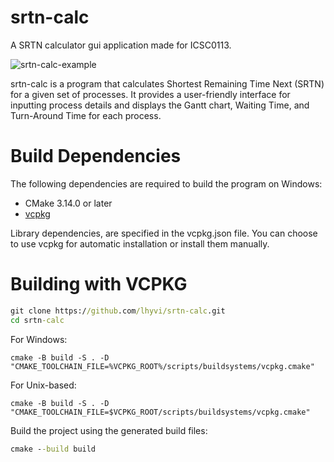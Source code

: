 # srtn-calc

A SRTN calculator gui application made for ICSC0113.

![srtn-calc-example](https://github.com/lhyvi/srtn-calc/assets/36299204/94617e39-c7bd-4213-a919-958c744686ce)

srtn-calc is a program that calculates Shortest Remaining Time Next (SRTN) for a given set of processes. It provides a user-friendly interface for inputting process details and displays the Gantt chart, Waiting Time, and Turn-Around Time for each process.

# Build Dependencies

The following dependencies are required to build the program on Windows:
- CMake 3.14.0 or later
- [vcpkg](https://github.com/microsoft/vcpkg)

Library dependencies, are specified in the vcpkg.json file. You can choose to use vcpkg for automatic installation or install them manually.

# Building with VCPKG

```bat
git clone https://github.com/lhyvi/srtn-calc.git
cd srtn-calc
```
For Windows:
```
cmake -B build -S . -D "CMAKE_TOOLCHAIN_FILE=%VCPKG_ROOT%/scripts/buildsystems/vcpkg.cmake"
```
For Unix-based:
```
cmake -B build -S . -D "CMAKE_TOOLCHAIN_FILE=$VCPKG_ROOT/scripts/buildsystems/vcpkg.cmake"
```
Build the project using the generated build files:
```bat
cmake --build build
```
